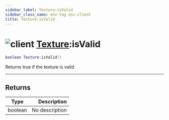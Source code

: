 ```yaml
---
sidebar_label: Texture:isValid
sidebar_class_name: env-tag env-client
title: Texture:isValid
---
```


# <img src='/img/wiki/client.png' alt='client' classname='env-tag' /> [Texture](../texture/README.md):isValid

```lua
boolean Texture:isValid()
```

Returns true if the texture is valid<br/>

-----------------
## Returns

| Type   | Description |
| ------ | ----------: |
| boolean | No description |
